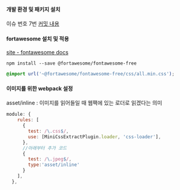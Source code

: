 #### 개발 환경 및 패키지 설치

이슈 번호 7번 [커밋 내용](https://github.com/0andme/FC-30-projects-with-react/commit/67ca428b72e99008cd41c8ef0762299d6cc3f0c6)

#### fortawesome 설치 및 적용

[site - fontawesome docs](https://fontawesome.com/docs/web/setup/packages)

```shell
npm install --save @fortawesome/fontawesome-free

```

```css
@import url('~@fortawesome/fontawesome-free/css/all.min.css');
```

#### 이미지를 위한 webpack 설정

asset/inline : 이미지를 읽어들일 때 웹팩에 있는 로더로 읽겠다는 의미

```js
module: {
    rules: [
      {
        test: /\.css$/,
        use: [MiniCssExtractPlugin.loader, 'css-loader'],
      },
      //아래부터 추가 코드
      {
        test: /\.jpeg$/,
        type:'asset/inline'
      }
    ],
  },
```
